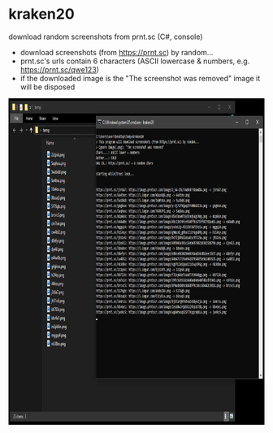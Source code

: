 # kraken20
download random screenshots from prnt.sc (C#, console)
- download screenshots (from https://prnt.sc) by random...
- prnt.sc's urls contain 6 characters (ASCII lowercase & numbers, e.g. https://prnt.sc/qwe123)
- if the downloaded image is the "The screenshot was removed" image it will be disposed

<img src="screenshot.png" width="864" height="643">
